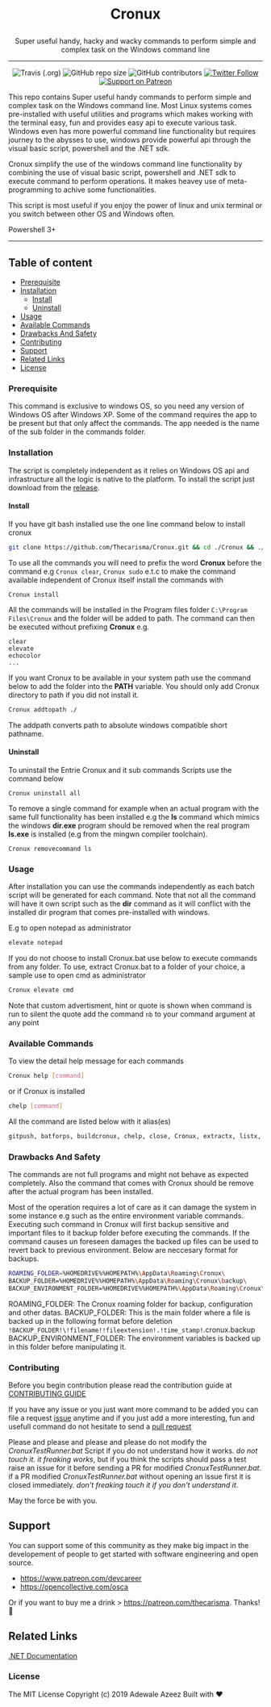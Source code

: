 # <p style="text-align: center;" align="center">Cronux</p>

<p style="text-align: center;" align="center">Super useful handy, hacky and wacky commands to perform simple and complex task on the Windows command line</p>	

___

<span style="display:block;text-align:center"> ![Travis (.org)](https://img.shields.io/travis/Thecarisma/Cronux?style=flat)	![GitHub repo size](https://img.shields.io/github/repo-size/Thecarisma/Cronux)	![GitHub contributors](https://img.shields.io/github/contributors/Thecarisma/Cronux) [![Twitter Follow](https://img.shields.io/twitter/follow/iamthecarisma?style=social)](https://twitter.com/iamthecarisma)	 [![Support on Patreon](https://img.shields.io/static/v1?label=Support%20on%20Patreon&message=$5&color=brightgreen)](https://www.patreon.com/join/thecarisma/checkout?rid=3556842)</span>

This repo contains Super useful handy commands to perform simple and complex task on the Windows command line. Most Linux systems comes 
pre-installed with useful utilities and programs which makes working with the terminal easy, fun and provides easy api to execute 
various task. Windows even has more powerful command line functionality but requires journey to the abysses to use, windows 
provide powerful api through the visual basic script, powershell and the .NET sdk. 

Cronux simplify the use of the windows command line functionality by combining the use of visual basic script, powershell and .NET sdk 
to execute command to perform operations. It makes heavey use of meta-programming to achive some functionalities.

This script is most useful if you enjoy the power of linux and unix terminal or you switch between other OS and Windows often.

Powershell 3+

___

## Table of content
- [Prerequisite](#prerequisite)
- [Installation](#installation)
	- [Install](#install)
	- [Uninstall](#uninstall)
- [Usage](#usage)
- [Available Commands](#available-commands)
- [Drawbacks And Safety](#drawbacks-and-safety)
- [Contributing](#contributing)
- [Support](#support)
- [Related Links](#related-links)
- [License](#license)

### Prerequisite

This command is exclusive to windows OS, so you need any version of Windows OS after Windows XP. Some of the command 
requires the app to be present but that only affect the commands. The app needed is the name of the sub folder in the commands 
folder.

### Installation

The script is completely independent as it relies on Windows OS api and infrastructure all the logic is native to the platform. 
To install the script just download from the [release](https://github.com/Thecarisma/Cronux/releases). 

#### Install

If you have git bash installed use the one line command below to install cronux 

```bash
git clone https://github.com/Thecarisma/Cronux.git && cd ./Cronux && ./Cronux.bat install prod
```

To use all the commands you will need to prefix the word **Cronux** before the command e.g `Cronux clear`, `Cronux sudo` e.t.c to make the 
command available independent of Cronux itself install the commands with

```
Cronux install
```

All the commands will be installed in the Program files folder `C:\Program Files\Cronux` and the folder will be added to path. The command 
can then be executed without prefixing **Cronux** e.g.

```
clear
elevate 
echocolor
...
```

If you want Cronux to be available in your system path use the command below to add the folder into the **PATH** variable.
You should only add Cronux directory to path if you did not install it. 

```bash
Cronux addtopath ./
```

The addpath converts path to absolute windows compatible short pathname.

#### Uninstall

To uninstall the Entrie Cronux and it sub commands Scripts use the command below

```
Cronux uninstall all
```

To remove a single command for example when an actual program with the same full functionality 
has been installed e.g the **ls** command which mimics  the windows **dir.exe** program
should be removed when the real program **ls.exe** is installed (e.g from the mingwn compiler toolchain). 

```
Cronux removecommand ls
```

### Usage

After installation you can use the commands independently as each batch script 
will be generated for each command. Note that not all the command will have it 
own script such as the **dir** command as it will conflict with the installed dir program 
that comes pre-installed with windows.

E.g to open notepad as administrator

```bash
elevate notepad
```

If you do not choose to install Cronux.bat use below to execute commands from any folder. 
To use, extract Cronux.bat to a folder of your choice, a sample use to open cmd as administrator

```bash
Cronux elevate cmd
```

Note that custom advertisment, hint or quote is shown when command is run to silent the quote add the 
command `nb` to your command argument at any point

### Available Commands

To view the detail help message for each commands 

```bash
Cronux help [command]
```

or if Cronux is installed

```bash
chelp [command]
```

All the command are listed below with it alias(es)

```bash
gitpush, batforps, buildcronux, chelp, close, Cronux, extractx, listx, printhead, ps1tobat, wrapcommand

```

### Drawbacks And Safety

The commands are not full programs and might not behave as expected completely. Also the command that comes with Cronux 
should be remove after the actual program has been installed.

Most of the operation requires a lot of care as it can damage the system in some instance e.g such as the entire 
environment variable commands. Executing such command in Cronux will first backup sensitive and important files to it 
backup folder before executing the commands. If the command causes un foreseen damages the backed up files can be used to 
revert back to previous environment. Below are neccesary format for backups.

```bash
ROAMING_FOLDER=%HOMEDRIVE%%HOMEPATH%\AppData\Roaming\Cronux\
BACKUP_FOLDER=%HOMEDRIVE%%HOMEPATH%\AppData\Roaming\Cronux\backup\
BACKUP_ENVIRONMENT_FOLDER=%HOMEDRIVE%%HOMEPATH%\AppData\Roaming\Cronux\environment\
```
ROAMING_FOLDER: The Cronux roaming folder for backup, configuration and other datas.
BACKUP_FOLDER: This is the main folder where a file is backed up in the following format before deletion `!BACKUP_FOLDER!\!filename!!fileextension!.!time_stamp!`.cronux.backup
BACKUP_ENVIRONMENT_FOLDER: The environment variables is backed up in this folder before manipulating it.

### Contributing

Before you begin contribution please read the contribution guide at [CONTRIBUTING GUIDE](./CONTRIBUTING.MD)

If you have any issue or you just want more command to be added you can file a request [issue](https://github.com/Thecarisma/Cronux/issues/new) 
anytime and if you just add a more interesting, fun and usefull command do not hesitate to send a 
[pull request](https://github.com/Thecarisma/Cronux/compare) 

Please and please and please and please do not modify the *CronuxTestRunner.bat* Script if you do not understand how 
it works. *do not touch it. it freaking works*, but if you think the scripts should pass a test raise an issue for 
it before sending a PR for modified *CronuxTestRunner.bat*. if a PR modified *CronuxTestRunner.bat* without opening an 
issue first it is closed immediately. *don't freaking touch it if you don't understand it*.

May the force be with you.

## Support

You can support some of this community as they make big impact in the developement of people to get started with software engineering and open source.

- https://www.patreon.com/devcareer
- https://opencollective.com/osca

Or if you want to buy me a drink > https://patreon.com/thecarisma. Thanks!🤗

## Related Links

[.NET Documentation](https://docs.microsoft.com/en-us/dotnet/)

### License

The MIT License Copyright (c) 2019 Adewale Azeez Built with :heart:


